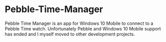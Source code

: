 # Pebble-Time-Manager

Pebble Time Manager is an app for Windows 10 Mobile to connect to a Pebble Time watch. Unfortunately Pebble and Windows 10 Mobile support has ended and I myself moved to other development projects.
